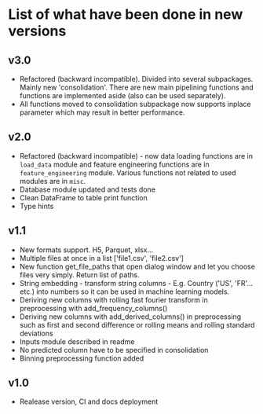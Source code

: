 # List of what have been done in new versions

## v3.0
- Refactored (backward incompatible). Divided into several subpackages. Mainly new 'consolidation'. There are new main pipelining functions and functions are implemented aside (also can be used separately). 
- All functions moved to consolidation subpackage now supports inplace parameter which may result in better performance. 

## v2.0
- Refactored (backward incompatible) - now data loading functions are in `load_data` module and feature engineering functions are in `feature_engineering` module. Various functions not related to used modules are in `misc`.
- Database module updated and tests done
- Clean DataFrame to table print function
- Type hints

## v1.1

- New formats support. H5, Parquet, xlsx...
- Multiple files at once in a list ['file1.csv', 'file2.csv']
- New function get_file_paths that open dialog window and let you choose files very simply. Return list of paths.
- String embedding - transform string columns - E.g. Country ('US', 'FR'... etc.) into numbers so it can be used in machine learning models.
- Deriving new columns with rolling fast fourier transform in preprocessing with add_frequency_columns()
- Deriving new columns with add_derived_columns() in preprocessing such as first and second difference or rolling means and rolling standard deviations
- Inputs module described in readme
- No predicted column have to be specified in consolidation
- Binning preprocessing function added

## v1.0

- Realease version, CI and docs deployment
